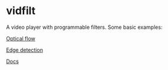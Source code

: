 
# vidfilt
A video player with programmable filters. Some basic examples:

[Optical flow](https://cdn.rawgit.com/portsmouth/vidfilt/dd3cec96/exampleScenes/opticalFlow.html)

[Edge detection](https://cdn.rawgit.com/portsmouth/vidfilt/9aeb11a0/exampleScenes/edgeDetect.html)

<dl>
<dt><a href="docs/API.md">Docs</a></dt>
</dl>
